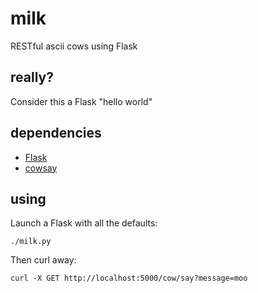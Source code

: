 milk
====

RESTful ascii cows using Flask

really?
-------

Consider this a Flask "hello world"

dependencies
------------

 - [Flask](https://github.com/mitsuhiko/flask.git)
 - [cowsay](https://github.com/schacon/cowsay)

using
-----

Launch a Flask with all the defaults:

    ./milk.py

Then curl away:

    curl -X GET http://localhost:5000/cow/say?message=moo
